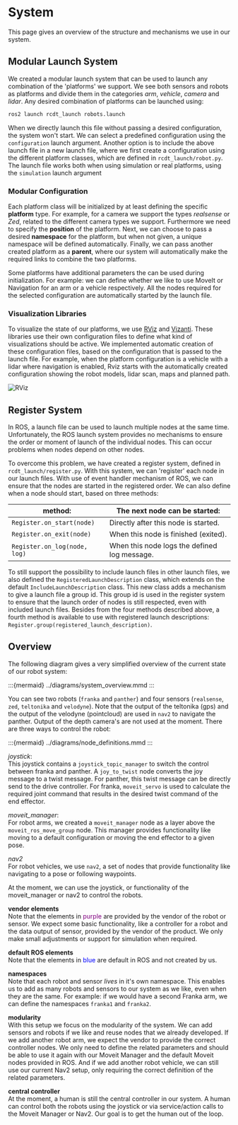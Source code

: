 <!--
SPDX-FileCopyrightText: Alliander N. V.

SPDX-License-Identifier: Apache-2.0
-->

# System

This page gives an overview of the structure and mechanisms we use in our system.

## Modular Launch System

We created a modular launch system that can be used to launch any combination of the 'platforms' we support. We see both sensors and robots as platforms and divide them in the categories *arm*, *vehicle*, *camera* and *lidar*. Any desired combination of platforms can be launched using:

```bash
ros2 launch rcdt_launch robots.launch
```

When we directly launch this file without passing a desired configuration, the system won't start. We can select a predefined configuration using the `configuration` launch argument. Another option is to include the above launch file in a new launch file, where we first create a configuration using the different platform classes, which are defined in `rcdt_launch/robot.py`. The launch file works both when using simulation or real platforms, using the `simulation` launch argument

### Modular Configuration

Each platform class will be initialized by at least defining the specific **platform** type. For example, for a camera we support the types *realsense* or *Zed*, related to the different camera types we support. Furthermore we need to specify the **position** of the platform. Next, we can choose to pass a desired **namespace** for the platform, but when not given, a unique namespace will be defined automatically. Finally, we can pass another created platform as a **parent**, where our system will automatically make the required links to combine the two platforms.

Some platforms have additional parameters the can be used during initialization. For example: we can define whether we like to use MoveIt or Navigation for an arm or a vehicle respectively. All the nodes required for the selected configuration are automatically started by the launch file.

### Visualization Libraries

To visualize the state of our platforms, we use [RViz](https://github.com/ros2/rviz) and [Vizanti](https://github.com/MoffKalast/vizanti). These libraries use their own configuration files to define what kind of visualizations should be active. We implemented automatic creation of these configuration files, based on the configuration that is passed to the launch file. For example, when the platform configuration is a vehicle with a lidar where navigation is enabled, Rviz starts with the automatically created configuration showing the robot models, lidar scan, maps and planned path.

![RViz](../img/system/rviz.png)

## Register System

In ROS, a launch file can be used to launch multiple nodes at the same time. Unfortunately, the ROS launch system provides no mechanisms to ensure the order or moment of launch of the individual nodes. This can occur problems when nodes depend on other nodes.

To overcome this problem, we have created a register system, defined in `rcdt_launch/register.py`. With this system, we can 'register' each node in our launch files. With use of event handler mechanism of ROS, we can ensure that the nodes are started in the registered order. We can also define when a node should start, based on three methods:

| method:                      | The next node can be started:                |
|------------------------------|----------------------------------------------|
| `Register.on_start(node)`    | Directly after this node is started.         |
| `Register.on_exit(node)`     | When this node is finished (exited).         |
| `Register.on_log(node, log)` | When this node logs the defined log message. |

To still support the possibility to include launch files in other launch files, we also defined the `RegisteredLaunchDescription` class, which extends on the default `IncludeLaunchDescription` class. This new class adds a mechanism to give a launch file a group id. This group id is used in the register system to ensure that the launch order of nodes is still respected, even with included launch files. Besides from the four methods described above, a fourth method is available to use with registered launch descriptions: `Register.group(registered_launch_description)`.

## Overview

The following diagram gives a very simplified overview of the current state of our robot system:

:::{mermaid} ../diagrams/system_overview.mmd
:::

You can see two robots (`franka` and `panther`) and four sensors (`realsense`, `zed`, `teltonika` and `velodyne`). Note that the output of the teltonika (gps) and the output of the velodyne (pointcloud) are used in `nav2` to navigate the panther. Output of the depth camera's are not used at the moment. There are three ways to control the robot:

:::{mermaid} ../diagrams/node_definitions.mmd
:::

*joystick*:
\
This joystick contains a `joystick_topic_manager` to switch the control between franka and panther. A `joy_to_twist` node converts the joy message to a twist message. For panther, this twist message can be directly send to the drive controller. For franka, `moveit_servo` is used to calculate the required joint command that results in the desired twist command of the end effector.

*moveit_manager*:
\
For robot arms, we created a `moveit_manager` node as a layer above the `moveit_ros_move_group` node. This manager provides functionality like moving to a default configuration or moving the end effector to a given pose.

*nav2*
\
For robot vehicles, we use `nav2`, a set of nodes that provide functionality like navigating to a pose or following waypoints.

At the moment, we can use the joystick, or functionality of the moveit_manager or nav2 to control the robots.

**vendor elements**
\
Note that the elements in <font color="purple">purple</font> are provided by the vendor of the robot or sensor. We expect some basic functionality, like a controller for a robot and the data output of sensor, provided by the vendor of the product. We only make small adjustments or support for simulation when required.

**default ROS elements**
\
Note that the elements in <font color="blue">blue</font> are default in ROS and not created by us.

**namespaces**
\
Note that each robot and sensor *lives* in it's own namespace. This enables us to add as many robots and sensors to our system as we like, even when they are the same. For example: if we would have a second Franka arm, we can define the namespaces `franka1` and `franka2`.

**modularity**
\
With this setup we focus on the modularity of the system. We can add sensors and robots if we like and reuse nodes that we already developed. If we add another robot arm, we expect the vendor to provide the correct controller nodes. We only need to define the related parameters and should be able to use it again with our Moveit Manager and the default Moveit nodes provided in ROS. And if we add another robot vehicle, we can still use our current Nav2 setup, only requiring the correct definition of the related parameters.

**central controller**
\
At the moment, a human is still the central controller in our system. A human can control both the robots using the joystick or via service/action calls to the Moveit Manager or Nav2. Our goal is to get the human out of the loop.
